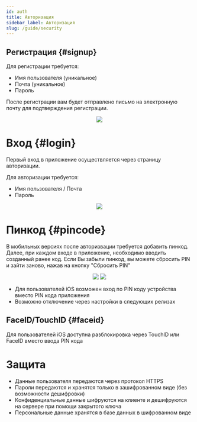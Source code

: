 ```yaml
---
id: auth
title: Авторизация
sidebar_label: Авторизация
slug: /guide/security
---
```


## Регистрация {#signup}

Для регистрации требуется:

- Имя пользователя (уникальное)
- Почта (уникальное)
- Пароль

После регистрации вам будет отправлено письмо на электронную почту для подтверждения регистрации.

<div align="center"><img type="imgscreen" src="/WM_doc/img/guide/auth/signup.png"/></div>

# Вход {#login}

Первый вход в приложение осуществляется через страницу авторизации.

Для авторизации требуется:

- Имя пользователя / Почта
- Пароль

<div align="center"><img type="imgscreen" src="/WM_doc/img/guide/auth/login.png"/></div>

# Пинкод <span class="pin mobile"></span> {#pincode}

В мобильных версиях после авторизвации требуется добавить пинкод. Далее, при каждом входе в приложение, необходимо вводить созданный ранее код. Если Вы забыли пинкод, вы можете сбросить PIN и зайти заново, нажав на кнопку "Сбросить PIN"

<div align="center">
    <img type="imgscreen" src="/WM_doc/img/guide/auth/pin/pin_enter.png"/>
    <img type="imgscreen" src="/WM_doc/img/guide/auth/pin/pin_lock.png"/>
</div>

- Для пользователей iOS возможен вход по PIN коду устройства вместо PIN кода приложения
- Возможно отключение через настройки в следующих релизах

## FaceID/TouchID <span class="pin ios"></span> {#faceid}

Для пользователей iOS доступна разблокировка через TouchID или FaceID вместо ввода PIN кода

# Защита

- Данные пользователя передаются через протокол HTTPS
- Пароли передаются и хранятся только в зашифрованном виде (без возможности дешифровки)
- Конфиденциальные данные шифруются на клиенте и дешифруются на сервере при помощи закрытого ключа
- Персональные данные хранятся в базе данных в шифрованном виде
